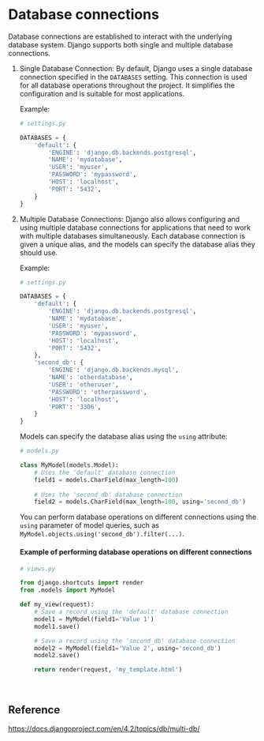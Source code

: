 # Database connections

Database connections are established to interact with the underlying database system. Django supports both single and multiple database connections.

1. Single Database Connection:
   By default, Django uses a single database connection specified in the `DATABASES` setting. This connection is used for all database operations throughout the project. It simplifies the configuration and is suitable for most applications.

   Example:
   ```python
   # settings.py
   
   DATABASES = {
       'default': {
           'ENGINE': 'django.db.backends.postgresql',
           'NAME': 'mydatabase',
           'USER': 'myuser',
           'PASSWORD': 'mypassword',
           'HOST': 'localhost',
           'PORT': '5432',
       }
   }
   ```

2. Multiple Database Connections:
   Django also allows configuring and using multiple database connections for applications that need to work with multiple databases simultaneously. Each database connection is given a unique alias, and the models can specify the database alias they should use.

   Example:
   ```python
   # settings.py
   
   DATABASES = {
       'default': {
           'ENGINE': 'django.db.backends.postgresql',
           'NAME': 'mydatabase',
           'USER': 'myuser',
           'PASSWORD': 'mypassword',
           'HOST': 'localhost',
           'PORT': '5432',
       },
       'second_db': {
           'ENGINE': 'django.db.backends.mysql',
           'NAME': 'otherdatabase',
           'USER': 'otheruser',
           'PASSWORD': 'otherpassword',
           'HOST': 'localhost',
           'PORT': '3306',
       }
   }
   ```

   Models can specify the database alias using the `using` attribute:
   ```python
   # models.py
   
   class MyModel(models.Model):
       # Uses the 'default' database connection
       field1 = models.CharField(max_length=100)
       
       # Uses the 'second_db' database connection
       field2 = models.CharField(max_length=100, using='second_db')
   ```

   You can perform database operations on different connections using the `using` parameter of model queries, such as `MyModel.objects.using('second_db').filter(...)`.


   #### Example of performing database operations on different connections
  
    ```python
    # views.py
    
    from django.shortcuts import render
    from .models import MyModel
    
    def my_view(request):
        # Save a record using the 'default' database connection
        model1 = MyModel(field1='Value 1')
        model1.save()
    
        # Save a record using the 'second_db' database connection
        model2 = MyModel(field1='Value 2', using='second_db')
        model2.save()
    
        return render(request, 'my_template.html')
    ```






<br>

## Reference
https://docs.djangoproject.com/en/4.2/topics/db/multi-db/

